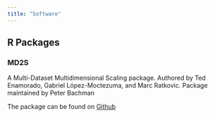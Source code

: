 ```yaml
---
title: "Software"
---
```


## R Packages

### MD2S

A Multi-Dataset Multidimensional Scaling package. Authored by Ted Enamorado, Gabriel López-Moctezuma, and Marc Ratkovic. Package maintained by Peter Bachman

The package can be found on [Github](https://github.com/peterjbachman/md2s)
